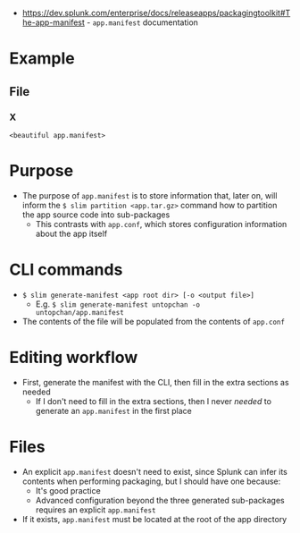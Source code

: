 - https://dev.splunk.com/enterprise/docs/releaseapps/packagingtoolkit#The-app-manifest - `app.manifest` documentation
# Example
## File
### X
```
<beautiful app.manifest>
```
# Purpose
- The purpose of `app.manifest` is to store information that, later on, will inform the `$ slim partition <app.tar.gz>` command how to partition the
  app source code into sub-packages
  - This contrasts with `app.conf`, which stores configuration information about the app itself
# CLI commands
- `$ slim generate‑manifest <app root dir> [-o <output file>]`
  - E.g. `$ slim generate-manifest untopchan -o untopchan/app.manifest`
- The contents of the file will be populated from the contents of `app.conf`
# Editing workflow
- First, generate the manifest with the CLI, then fill in the extra sections as needed
  - If I don't need to fill in the extra sections, then I never _needed_ to generate an `app.manifest` in the first place
# Files
- An explicit `app.manifest` doesn't need to exist, since Splunk can infer its contents when performing packaging, but I should have one because:
  - It's good practice 
  - Advanced configuration beyond the three generated sub-packages requires an explicit `app.manifest`
- If it exists, `app.manifest` must be located at the root of the app directory